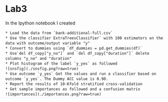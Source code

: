 # Lab3


In the Ipython notebook I created

	* Load the data from `bank-additional-full.csv`
    * Use the classifier ExtraTreesClassifier` with 100 estimators on the data with outcome/output variable "y"
    * Convert to dummies using `df_dummies = pd.get_dummies(df)`
    * Use`del df_copy["y_no"]` and `del df_copy["duration"]` delete columns "y_no" and "duration"
    * Plot histogram of the label `y_yes` as followed
	![snsfig](./snsfig.png?raw=true)
    * Use outcome `y_yes` Get the values and run a classifier based on outcome `y_yes`. The Dummy ACC value is 0.90.	
    * Report the results of 10-Kfold stratified cross-validation
    * Get sample importances as followed and a confusion matrix
	![importances](./importances.png?raw=true)




